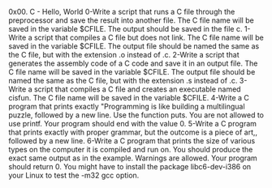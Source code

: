 0x00. C - Hello, World
0-Write a script that runs a C file through the preprocessor and save the result into another file. The C file name will be saved in the variable $CFILE. The output should be saved in the file c.
1-Write a script that compiles a C file but does not link. The C file name will be saved in the variable $CFILE. The output file should be named the same as the C file, but with the extension .o instead of .c.
2-Write a script that generates the assembly code of a C code and save it in an output file. The C file name will be saved in the variable $CFILE. The output file should be named the same as the C file, but with the extension .s instead of .c.
3-Write a script that compiles a C file and creates an executable named cisfun. The C file name will be saved in the variable $CFILE.
4-Write a C program that prints exactly "Programming is like building a multilingual puzzle, followed by a new line. Use the function puts. You are not allowed to use printf. Your program should end with the value 0.
5-Write a C program that prints exactly with proper grammar, but the outcome is a piece of art,, followed by a new line.
6-Write a C program that prints the size of various types on the computer it is compiled and run on. You should produce the exact same output as in the example. Warnings are allowed. Your program should return 0. You might have to install the package libc6-dev-i386 on your Linux to test the -m32 gcc option.
